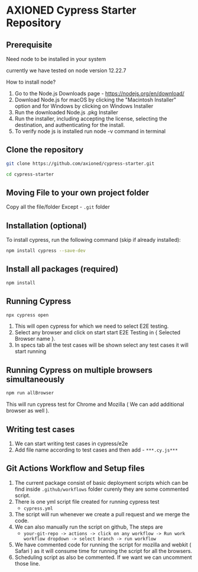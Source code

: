 # AXIONED Cypress Starter Repository

## Prerequisite

Need node to be installed in your system

currently we have tested on node version 12.22.7

How to install node?

1. Go to the Node.js Downloads page - https://nodejs.org/en/download/
2. Download Node.js for macOS by clicking the "Macintosh Installer" option and for Windows by clicking on Windows Installer
3. Run the downloaded Node.js .pkg Installer
4. Run the installer, including accepting the license, selecting the destination, and authenticating for the install.
5. To verify node js is installed run node -v command in terminal

## Clone the repository

```bash
git clone https://github.com/axioned/cypress-starter.git

cd cypress-starter
```
## Moving File to your own project folder

Copy all the file/folder Except - `.git` folder

## Installation (optional)

To install cypress, run the following command (skip if already installed):

```bash
npm install cypress --save-dev
```

## Install all packages (required)
```bash
npm install
```

## Running Cypress
```bash
npx cypress open
```
1. This will open cypress for which we need to select E2E testing.
2. Select any browser and click on start start E2E Testing in { Selected Browser name }.
3. In specs tab all the test cases will be shown select any test cases it will start running

## Running Cypress on multiple browsers simultaneously
```bash
npm run allBrowser
```
This will run cypress test for Chrome and Mozilla ( We can add additional browser as well ).

## Writing test cases

1. We can start writing test cases in cypress/e2e
2. Add file name according to test cases and then add - `***.cy.js***`

## Git Actions Workflow and Setup files
1. The current package consist of basic deployment scripts which can be find inside `.github/workflows` folder curenly they are some commented script.
2. There is one yml script file created for running cypress test
    - `cypress.yml`
3. The script will run whenever we create a pull request and we merge the code.
4. We can also manually run the script on github, The steps are 
    - `your-git-repo -> actions -> click on any workflow -> Run work workflow dropdown -> select branch -> run workflow`
5. We have commented code for running the script for mozilla and webkit ( Safari ) as it will consume time for running the script for all the browsers.
6. Scheduling script as also be commented. If we want we can uncomment those line.
